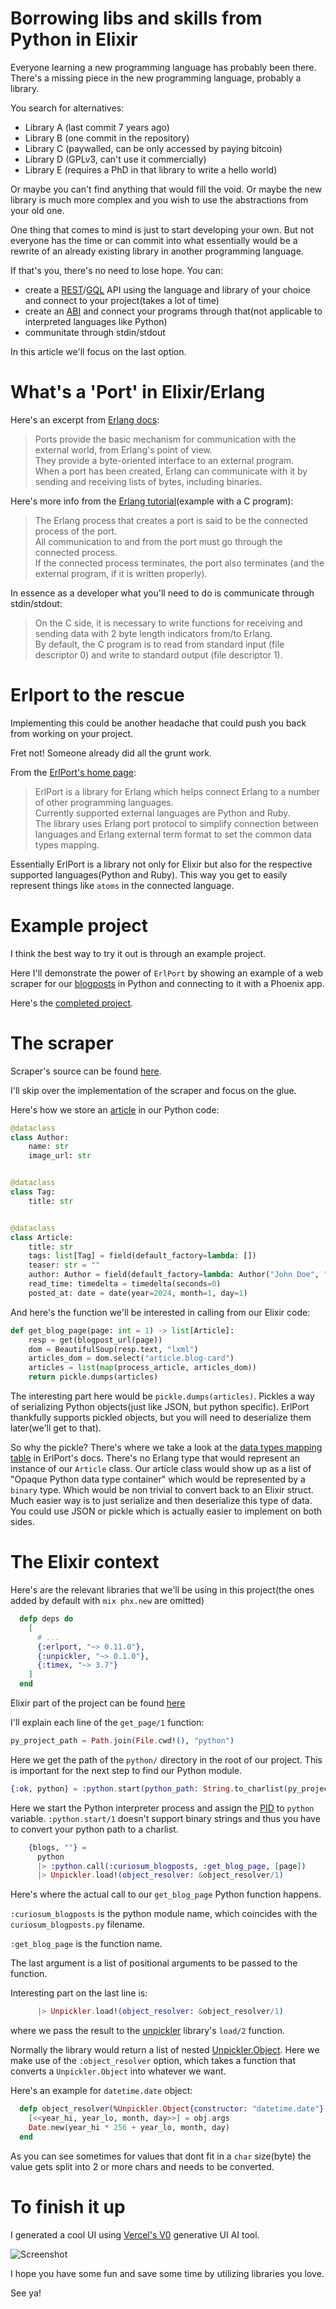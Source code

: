 # Borrowing libs and skills from Python in Elixir

Everyone learning a new programming language has probably been there.
There's a missing piece in the new programming language, probably a library.

You search for alternatives:

- Library A (last commit 7 years ago)
- Library B (one commit in the repository)
- Library C (paywalled, can be only accessed by paying bitcoin)
- Library D (GPLv3, can't use it commercially)
- Library E (requires a PhD in that library to write a hello world)

Or maybe you can't find anything that would fill the void.
Or maybe the new library is much more complex and you wish to use the abstractions
from your old one.

One thing that comes to mind is just to start developing your own.
But not everyone has the time or can commit into what essentially would be a
rewrite of an already existing library in another programming language.

If that's you, there's no need to lose hope.
You can:

- create a [REST](https://en.wikipedia.org/wiki/Application_binary_interface)/[GQL](https://en.wikipedia.org/wiki/Application_binary_interface) API using the language and library of your choice and connect to your project(takes a lot of time)
- create an [ABI](https://en.wikipedia.org/wiki/Application_binary_interface) and connect your programs through that(not applicable to interpreted languages like Python)
- communitate through stdin/stdout

In this article we'll focus on the last option.

# What's a 'Port' in Elixir/Erlang

Here's an excerpt from [Erlang docs](https://www.erlang.org/doc/reference_manual/ports):

> Ports provide the basic mechanism for communication with the external world, from Erlang's point of view.  
> They provide a byte-oriented interface to an external program.  
> When a port has been created, Erlang can communicate with it by sending and receiving lists of bytes, including binaries.

Here's more info from the [Erlang tutorial](https://www.erlang.org/doc/tutorial/c_port)(example with a C program):

> The Erlang process that creates a port is said to be the connected process of the port.  
> All communication to and from the port must go through the connected process.  
> If the connected process terminates, the port also terminates (and the external program, if it is written properly).

In essence as a developer what you'll need to do is communicate through stdin/stdout:

> On the C side, it is necessary to write functions for receiving and sending data with 2 byte length indicators from/to Erlang.  
> By default, the C program is to read from standard input (file descriptor 0) and write to standard output (file descriptor 1).

# Erlport to the rescue

Implementing this could be another headache that could push you back from working on your project.

Fret not! Someone already did all the grunt work.

From the [ErlPort's home page](http://erlport.org/):

> ErlPort is a library for Erlang which helps connect Erlang to a number of other programming languages.  
> Currently supported external languages are Python and Ruby.  
> The library uses Erlang port protocol to simplify connection between languages and Erlang external term format to set the common data types mapping.

Essentially ErlPort is a library not only for Elixir but also for the respective supported languages(Python and Ruby).
This way you get to easily represent things like `atoms` in the connected language.

# Example project

I think the best way to try it out is through an example project.

Here I'll demonstrate the power of `ErlPort` by showing an example of a web scraper for our [blogposts](https://curiosum.com/blog) in Python and
connecting to it with a Phoenix app.

Here's the [completed project](https://github.com/ravensiris/elixir_ports_blogpost).

# The scraper

Scraper's source can be found [here](https://github.com/ravensiris/elixir_ports_blogpost/blob/master/python/curiosum_blogposts.py).

I'll skip over the implementation of the scraper and focus on the glue.

Here's how we store an [article](https://github.com/ravensiris/elixir_ports_blogpost/blob/master/python/curiosum_blogposts.py#L23) in our Python code:

```python
@dataclass
class Author:
    name: str
    image_url: str


@dataclass
class Tag:
    title: str


@dataclass
class Article:
    title: str
    tags: list[Tag] = field(default_factory=lambda: [])
    teaser: str = ""
    author: Author = field(default_factory=lambda: Author("John Doe", ""))
    read_time: timedelta = timedelta(seconds=0)
    posted_at: date = date(year=2024, month=1, day=1)

```

And here's the function we'll be interested in calling from our Elixir code:

```python
def get_blog_page(page: int = 1) -> list[Article]:
    resp = get(blogpost_url(page))
    dom = BeautifulSoup(resp.text, "lxml")
    articles_dom = dom.select("article.blog-card")
    articles = list(map(process_article, articles_dom))
    return pickle.dumps(articles)
```

The interesting part here would be `pickle.dumps(articles)`.
Pickles a way of serializing Python objects(just like JSON, but python specific).
ErlPort thankfully supports pickled objects, but you will need to deserialize them later(we'll get to that).

So why the pickle? There's where we take a look at the [data types mapping table](http://erlport.org/docs/python.html#data-types-mapping) in ErlPort's docs.
There's no Erlang type that would represent an instance of our `Article` class.
Our article class would show up as a list of "Opaque Python data type container" which would be represented by a `binary` type.
Which would be non trivial to convert back to an Elixir struct.
Much easier way is to just serialize and then deserialize this type of data.
You could use JSON or pickle which is actually easier to implement on both sides.

# The Elixir context

Here's are the relevant libraries that we'll be using in this project(the ones added by default with `mix phx.new` are omitted)

```elixir
  defp deps do
    [
      # ...
      {:erlport, "~> 0.11.0"},
      {:unpickler, "~> 0.1.0"},
      {:timex, "~> 3.7"}
    ]
  end
```

Elixir part of the project can be found [here](https://github.com/ravensiris/elixir_ports_blogpost/blob/master/lib/elixir_ports_blogpost/blogposts.ex#L44)

I'll explain each line of the `get_page/1` function:

```elixir
py_project_path = Path.join(File.cwd!(), "python")
```

Here we get the path of the `python/` directory in the root of our project. This is important for the next step to find our Python module.

```elixir
{:ok, python} = :python.start(python_path: String.to_charlist(py_project_path))
```

Here we start the Python interpreter process and assign the [PID](https://www.erlang.org/doc/reference_manual/data_types#pid) to `python` variable. `:python.start/1` doesn't support binary strings and thus you have to convert your python path to a charlist.

```elixir
    {blogs, ""} =
      python
      |> :python.call(:curiosum_blogposts, :get_blog_page, [page])
      |> Unpickler.load!(object_resolver: &object_resolver/1)
```

Here's where the actual call to our `get_blog_page` Python function happens.

`:curiosum_blogposts` is the python module name, which coincides with the `curiosum_blogposts.py` filename.

`:get_blog_page` is the function name.

The last argument is a list of positional arguments to be passed to the function.

Interesting part on the last line is:

```elixir
      |> Unpickler.load!(object_resolver: &object_resolver/1)
```

where we pass the result to the [unpickler](https://hex.pm/packages/unpickler) library's `load/2` function.

Normally the library would return a list of nested [Unpickler.Object](https://hexdocs.pm/unpickler/Unpickler.Object.html).
Here we make use of the `:object_resolver` option, which takes a function that converts a `Unpickler.Object` into whatever we want.

Here's an example for `datetime.date` object:

```elixir
  defp object_resolver(%Unpickler.Object{constructor: "datetime.date"} = obj) do
    [<<year_hi, year_lo, month, day>>] = obj.args
    Date.new(year_hi * 256 + year_lo, month, day)
  end
```

As you can see sometimes for values that dont fit in a `char` size(byte) the value gets split into 2 or more chars and needs to be converted.

# To finish it up

I generated a cool UI using [Vercel's V0](https://v0.dev/) generative UI AI tool.

![Screenshot](screenshot.png)

I hope you have some fun and save some time by utilizing libraries you love.

See ya!
